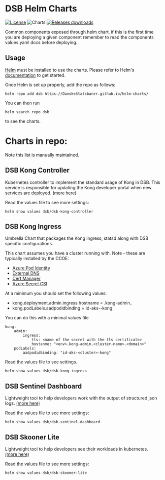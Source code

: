 # DSB Helm Charts
[![License](https://img.shields.io/badge/License-Apache%202.0-blue.svg)](https://opensource.org/licenses/Apache-2.0) ![Charts](https://github.com/DanskeStatsbaner/helm-charts/workflows/charts/badge.svg?branch=main) [![Releases downloads](https://img.shields.io/github/downloads/DanskeStatsbaner/helm-charts/total.svg)](https://github.com/DanskeStatsbaner/helm-charts/releases)

Common components exposed through helm chart, if this is the first time you are deploying a given component remember to read the components values.yaml docs before deploying.

## Usage

[Helm](https://helm.sh) must be installed to use the charts.
Please refer to Helm's [documentation](https://helm.sh/docs/) to get started.

Once Helm is set up properly, add the repo as follows:

```console
helm repo add dsb https://DanskeStatsbaner.github.io/helm-charts/
```

You can then run 

```
helm search repo dsb
```

to see the charts.

# Charts in repo:
Note this list is manually maintained.

## DSB Kong Controller
Kubernetes controller to implement the standard usage of Kong in DSB. This service is responsible for updating the Kong developer portal when new services are deployed. [(more here)](https://bitbucket.dsb.dk/projects/DOT/repos/dsb.kong.controller/browse)

Read the values file to see more settings:

```
helm show values dsb/dsb-kong-controller
```

## DSB Kong Ingress
Umbrella Chart that packages the Kong Ingress, statsd along with DSB specific configurations.

This chart assumes you have a cluster running with. Note - these are typically installed by the CCOE:
- [Azure Pod Identity](https://github.com/Azure/aad-pod-identity)
- [External DNS](https://github.com/kubernetes-sigs/external-dns)
- [Cert Manager](https://cert-manager.io/docs/)
- [Azure Secret CSI](https://github.com/Azure/secrets-store-csi-driver-provider-azure)

At a minimum you should set the following values:
- kong.deployment.admin.ingress.hostname = <env>.kong-admin.<cluster-name>.<domain>
- kong.podLabels.aadpodidbinding = id-aks-<cluster>-kong

You can do this with a minimal values file
```
kong:
    admin:
        ingress:
            tls: <name of the secret with the tls certificate>
            hostanme: "<env>.kong-admin.<cluster-name>.<domain>"
    podLabels:
        aadpodidbinding: "id-aks-<cluster>-kong"
```

Read the values file to see settings.

```
helm show values dsb/dsb-kong-ingress
```

## DSB Sentinel Dashboard
Lightweight tool to help developers work with the output of structured json logs. [(more here)](https://github.com/DanskeStatsbaner/tool-dsb-sentinel-dashboard)

Read the values file to see more settings:

```
helm show values dsb/dsb-sentinel-dashboard
```

## DSB Skooner Lite
Lightweight tool to help developers see their workloads in kubernetes. [(more here)](https://github.com/DanskeStatsbaner/tool-dsb-skooner-lite)

Read the values file to see more settings:

```
helm show values dsb/dsb-skooner-lite
```
